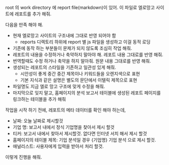 root 의 work directory 에 report file(markdown)이 있어. 
이 파일로 엘로망고 사이트에 레포트를 추가 해줘. 

다음을 만족 해야 해.
  - 현재 엘로망고 사이트의 구조내에 그대로 반영 되어야 함
    - reports 디렉토리 하위에 report 별 js 파일을 생성하고 이걸 동적 로딩
  - 기존에 동작 하는 부분들이 문제가 되지 않도록 조심히 작업 해줘. 
  - 레포트의 내용을 수정하거나 축약하지 말아야 해. 레포트 내용 그대로를 반영 해줘.
  - 번역할때도 수정 하거나 축약을 하지 말아줘. 원문 내용 그대로를 반영 해줘.
  - 생성되는 레포트의 스타일을 기존하고 일관성 있게 해줘. 
    - 시안성이 좋게 중간 중간 제목이나 키워드들을 오렌지색으로 표현
    - 기본 지식과 같은 설명은 별도의 문단에서 이텔릭 제목으로 표현
  - 파일명도 지금 엘로 망고 구조에 맞게 수정을 해줘.
  - 마지막으로 잊지 말고, 홈페이지의 분석 보고서 테이블에 생성된 레포트 페이지를 링크하는 테이블을 추가 해줘

작업을 시작 하기 전에, 레포트의 메타 데이터를 확인 해야 하는데, 
  - 날짜: 오늘 날짜로 제시할것
  - 기업 명: 보고서 내에서 정식 기업명을 찾아서 제시 할것
  - 티커: 보고서 내에서 찾아서 제시할것. 없다면 인터넷 서치 해서 제시 할것
  - 홈페이지의 테이블 제목: 기업 분석일 경우 {기업명} 기업 분석 으로 제시 할것. 
  - 애널리스트: 사용자에게 입력을 받아서 처리 할것.



이렇게 진행을 해줘.
